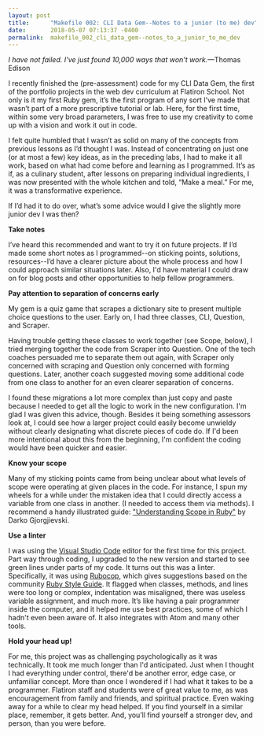 ```yaml
---
layout: post
title:      "Makefile 002: CLI Data Gem--Notes to a junior (to me) dev"
date:       2018-05-07 07:13:37 -0400
permalink:  makefile_002_cli_data_gem--notes_to_a_junior_to_me_dev
---
```


*I have not failed. I've just found 10,000 ways that won't work.*—Thomas Edison

I recently finished the (pre-assessment) code for my CLI Data Gem, the first of the portfolio projects in the web dev curriculum at Flatiron School. Not only is it my first Ruby gem, it’s the first program of any sort I’ve made that wasn’t part of a more prescriptive tutorial or lab. Here, for the first time, within some very broad parameters, I was free to use my creativity to come up with a vision and work it out in code. 

I felt quite humbled that I wasn’t as solid on many of the concepts from previous lessons as I’d thought I was. Instead of concentrating on just one (or at most a few) key ideas, as in the preceding labs, I had to make it all work, based on what had come before and learning as I programmed. It’s as if, as a culinary student, after lessons on preparing individual ingredients, I was now presented with the whole kitchen and told, “Make a meal.” For me, it was a transformative experience.

If I’d had it to do over, what’s some advice would I give the slightly more junior dev I was then?

**Take notes**

I’ve heard this recommended and want to try it on future projects. If I’d made some short notes as I programmed--on sticking points, solutions, resources--I’d have a clearer picture about the whole process and how I could approach similar situations later. Also, I'd have material I could draw on for blog posts and other opportunities to help fellow programmers. 

**Pay attention to separation of concerns early**

My gem is a quiz game that scrapes a dictionary site to present multiple choice questions to the user. Early on, I had three classes, CLI, Question, and Scraper. 

Having trouble getting these classes to work together (see Scope, below), I tried merging together the code from Scraper into Question. One of the tech coaches persuaded me to separate them out again, with Scraper only concerned with scraping and Question only concerned with forming questions. Later, another coach suggested moving some additional code from one class to another for an even clearer separation of concerns. 

I found these migrations a lot more complex than just copy and paste because I needed to get all the logic to work in the new configuration. I'm glad I was given this advice, though. Besides it being something assessors look at, I could see how a larger project could easily become unwieldy without clearly designating what discrete pieces of code do. If I'd been more intentional about this from the beginning, I'm confident the coding would have been quicker and easier. 

**Know your scope**

Many of my sticking points came from being unclear about what levels of scope were operating at given places in the code. For instance, I spun my wheels for a while under the mistaken idea that I could directly access a variable from one class in another. (I needed to access them via methods). I recommend a handy illustrated guide: ["Understanding Scope in Ruby"](http://www.sitepoint.com/understanding-scope-in-ruby/) by Darko Gjorgjievski.

**Use a linter**

I was using the [Visual Studio Code](https://code.visualstudio.com/) editor for the first time for this project. Part way through coding, I upgraded to the new version and started to see green lines under parts of my code. It turns out this was a linter. Specifically, it was using [Rubocop](http://rubocop.readthedocs.io/en/latest/), which gives suggestions based on the community [Ruby Style Guide](http://github.com/bbatsov/ruby-style-guide). It flagged when classes, methods, and lines were too long or complex, indentation was misaligned, there was useless variable assignment, and much more. It’s like having a pair programmer inside the computer, and it helped me use best practices, some of which I hadn't even been aware of. It also integrates with Atom and many other tools. 

**Hold your head up!**

For me, this project was as challenging psychologically as it was technically. It took me much longer than I'd anticipated. Just when I thought I had everything under control, there'd be another error, edge case, or unfamiliar concept. More than once I wondered if I had what it takes to be a programmer. Flatiron staff and students were of great value to me, as was encouragement from family and friends, and spiritual practice. Even waking away for a while to clear my head helped. If you find yourself in a similar place, remember, it gets better. And, you’ll find yourself a stronger dev, and person, than you were before. 

